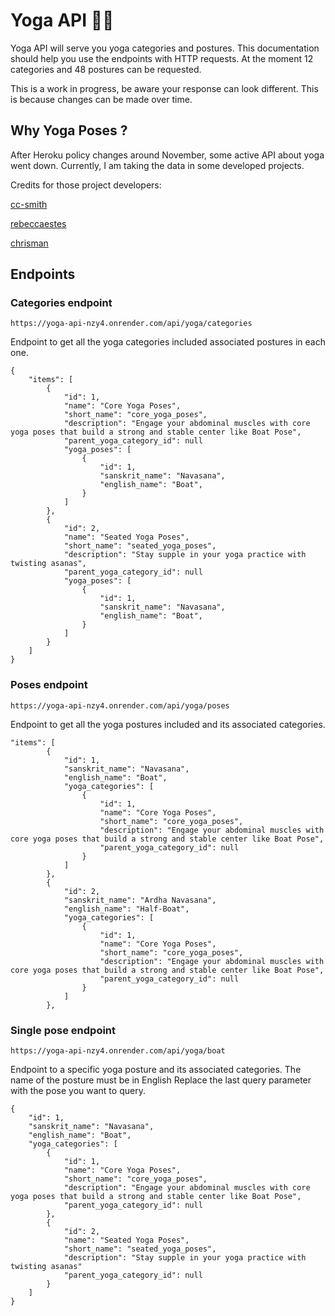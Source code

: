 # Yoga API 🧘‍♀️

Yoga API will serve you yoga categories and postures. This documentation should help you use the endpoints with HTTP requests. At the moment 12 categories and 48 postures can be requested. 

This is a work in progress, be aware your response can look different. This is because changes can be made over time. 

## Why Yoga Poses ?

After Heroku policy changes around November, some active API about yoga went down. Currently, I am taking the data in some developed projects.

Credits for those project developers: 

[cc-smith](https://github.com/cc-smith/yoga-poses)

[rebeccaestes](https://github.com/rebeccaestes/yoga_api)

[chrisman](https://github.com/Stuwert/yoga-builder)


## Endpoints

### Categories endpoint

```
https://yoga-api-nzy4.onrender.com/api/yoga/categories
```

Endpoint to get all the yoga categories included associated postures in each one.

```
{
    "items": [
        {
            "id": 1,
            "name": "Core Yoga Poses",
            "short_name": "core_yoga_poses",
            "description": "Engage your abdominal muscles with core yoga poses that build a strong and stable center like Boat Pose",
            "parent_yoga_category_id": null
            "yoga_poses": [
                {
                    "id": 1,
                    "sanskrit_name": "Navasana",
                    "english_name": "Boat",
                }
            ]
        },
        {
            "id": 2,
            "name": "Seated Yoga Poses",
            "short_name": "seated_yoga_poses",
            "description": "Stay supple in your yoga practice with twisting asanas",
            "parent_yoga_category_id": null
            "yoga_poses": [
                {
                    "id": 1,
                    "sanskrit_name": "Navasana",
                    "english_name": "Boat",
                }
            ]
        }
    ]
}

```

### Poses endpoint
```
https://yoga-api-nzy4.onrender.com/api/yoga/poses
```

Endpoint to get all the yoga postures included and its associated categories.

```
"items": [
        {
            "id": 1,
            "sanskrit_name": "Navasana",
            "english_name": "Boat",
            "yoga_categories": [
                {
                    "id": 1,
                    "name": "Core Yoga Poses",
                    "short_name": "core_yoga_poses",
                    "description": "Engage your abdominal muscles with core yoga poses that build a strong and stable center like Boat Pose",
                    "parent_yoga_category_id": null
                }
            ]
        },
        {
            "id": 2,
            "sanskrit_name": "Ardha Navasana",
            "english_name": "Half-Boat",
            "yoga_categories": [
                {
                    "id": 1,
                    "name": "Core Yoga Poses",
                    "short_name": "core_yoga_poses",
                    "description": "Engage your abdominal muscles with core yoga poses that build a strong and stable center like Boat Pose",
                    "parent_yoga_category_id": null
                }
            ]
        },
```

### Single pose endpoint
```
https://yoga-api-nzy4.onrender.com/api/yoga/boat
```

Endpoint to a specific yoga posture and its associated categories. The name of the posture must be in English
Replace the last query parameter with the pose you want to query.

```
{
    "id": 1,
    "sanskrit_name": "Navasana",
    "english_name": "Boat",
    "yoga_categories": [
        {
            "id": 1,
            "name": "Core Yoga Poses",
            "short_name": "core_yoga_poses",
            "description": "Engage your abdominal muscles with core yoga poses that build a strong and stable center like Boat Pose",
            "parent_yoga_category_id": null
        },
        {
            "id": 2,
            "name": "Seated Yoga Poses",
            "short_name": "seated_yoga_poses",
            "description": "Stay supple in your yoga practice with twisting asanas"
            "parent_yoga_category_id": null
        }
    ]
}
```